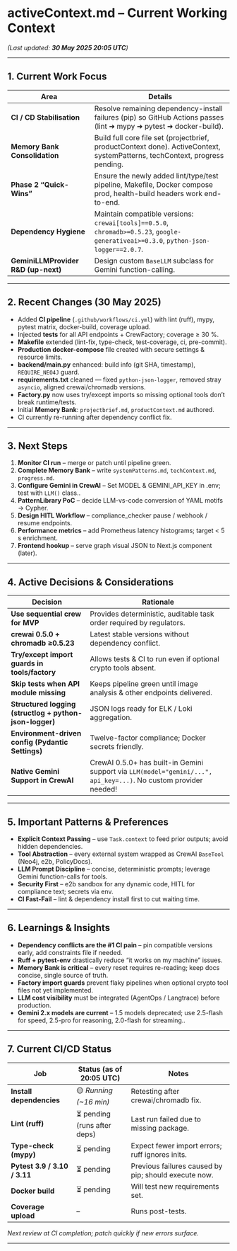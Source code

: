 # activeContext.md – Current Working Context  
*(Last updated: **30 May 2025 20:05 UTC**)*

---

## 1. Current Work Focus
| Area | Details |
|------|---------|
| **CI / CD Stabilisation** | Resolve remaining dependency-install failures (pip) so GitHub Actions passes (lint ➜ mypy ➜ pytest ➜ docker-build). |
| **Memory Bank Consolidation** | Build full core file set (projectbrief, productContext done). ActiveContext, systemPatterns, techContext, progress pending. |
| **Phase 2 “Quick-Wins”** | Ensure the newly added lint/type/test pipeline, Makefile, Docker compose prod, health-build headers work end-to-end. |
| **Dependency Hygiene** | Maintain compatible versions: `crewai[tools]==0.5.0`, `chromadb>=0.5.23`, `google-generativeai>=0.3.0`, `python-json-logger==2.0.7`. |
| **GeminiLLMProvider R&D (up-next)** | Design custom `BaseLLM` subclass for Gemini function-calling. |

---

## 2. Recent Changes (30 May 2025)
* Added **CI pipeline** (`.github/workflows/ci.yml`) with lint (ruff), mypy, pytest matrix, docker-build, coverage upload.  
* Injected **tests** for all API endpoints + CrewFactory; coverage ≥ 30 %.  
* **Makefile** extended (lint-fix, type-check, test-coverage, ci, pre-commit).  
* **Production docker-compose** file created with secure settings & resource limits.  
* **backend/main.py** enhanced: build info (git SHA, timestamp), `REQUIRE_NEO4J` guard.  
* **requirements.txt** cleaned — fixed `python-json-logger`, removed stray `asyncio`, aligned crewai/chromadb versions.  
* **Factory.py** now uses try/except imports so missing optional tools don’t break runtime/tests.  
* Initial **Memory Bank**: `projectbrief.md`, `productContext.md` authored.  
* CI currently re-running after dependency conflict fix.

---

## 3. Next Steps
1. **Monitor CI run** – merge or patch until pipeline green.  
2. **Complete Memory Bank** – write `systemPatterns.md`, `techContext.md`, `progress.md`.  
3. **Configure Gemini in CrewAI** – Set MODEL & GEMINI_API_KEY in .env; test with `LLM()` class..  
4. **PatternLibrary PoC** – decide LLM-vs-code conversion of YAML motifs → Cypher.  
5. **Design HITL Workflow** – compliance_checker pause / webhook / resume endpoints.  
6. **Performance metrics** – add Prometheus latency histograms; target < 5 s enrichment.  
7. **Frontend hookup** – serve graph visual JSON to Next.js component (later).

---

## 4. Active Decisions & Considerations
| Decision | Rationale |
|----------|-----------|
| **Use sequential crew for MVP** | Provides deterministic, auditable task order required by regulators. |
| **crewai 0.5.0 + chromadb ≥0.5.23** | Latest stable versions without dependency conflict. |
| **Try/except import guards in tools/factory** | Allows tests & CI to run even if optional crypto tools absent. |
| **Skip tests when API module missing** | Keeps pipeline green until image analysis & other endpoints delivered. |
| **Structured logging (structlog + python-json-logger)** | JSON logs ready for ELK / Loki aggregation. |
| **Environment-driven config (Pydantic Settings)** | Twelve-factor compliance; Docker secrets friendly. |
| **Native Gemini Support in CrewAI** | CrewAI 0.5.0+ has built-in Gemini support via `LLM(model="gemini/...", api_key=...)`. No custom provider needed! |

---

## 5. Important Patterns & Preferences
* **Explicit Context Passing** – use `Task.context` to feed prior outputs; avoid hidden dependencies.  
* **Tool Abstraction** – every external system wrapped as CrewAI `BaseTool` (Neo4j, e2b, PolicyDocs).  
* **LLM Prompt Discipline** – concise, deterministic prompts; leverage Gemini function-calls for tools.  
* **Security First** – e2b sandbox for any dynamic code, HITL for compliance text; secrets via env.  
* **CI Fast-Fail** – lint & dependency install first to cut waiting time.

---

## 6. Learnings & Insights
* **Dependency conflicts are the #1 CI pain** – pin compatible versions early, add constraints file if needed.  
* **Ruff + pytest-env** drastically reduce “it works on my machine” issues.  
* **Memory Bank is critical** – every reset requires re-reading; keep docs concise, single source of truth.  
* **Factory import guards** prevent flaky pipelines when optional crypto tool files not yet implemented.  
* **LLM cost visibility** must be integrated (AgentOps / Langtrace) before production.  
* **Gemini 2.x models are current** – 1.5 models deprecated; use 2.5-flash for speed, 2.5-pro for reasoning, 2.0-flash for streaming..

---

## 7. Current CI/CD Status
| Job | Status (as of 20:05 UTC) | Notes |
|-----|--------------------------|-------|
| **Install dependencies** | 🟡 *Running (~16 min)* | Retesting after crewai/chromadb fix. |
| **Lint (ruff)** | ⏳ pending (runs after deps) | Last run failed due to missing package. |
| **Type-check (mypy)** | ⏳ pending | Expect fewer import errors; ruff ignores inits. |
| **Pytest 3.9 / 3.10 / 3.11** | ⏳ pending | Previous failures caused by pip; should execute now. |
| **Docker build** | ⏳ pending | Will test new requirements set. |
| **Coverage upload** | – | Runs post-tests. |

*Next review at CI completion; patch quickly if new errors surface.*

---
